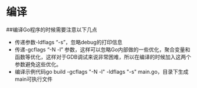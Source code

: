 # 编译

##编译Go程序的时候需要注意以下几点
* 传递参数-ldflags “-s”，忽略debug的打印信息
* 传递-gcflags “-N -l” 参数，这样可以忽略Go内部做的一些优化，聚合变量和函数等优化，这样对于GDB调试来说非常困难，所以在编译的时候加入这两个参数避免这些优化。
* 编译示例代码go build -gcflags "-N -l" -ldflags "-s" main.go，目录下生成main可执行文件
